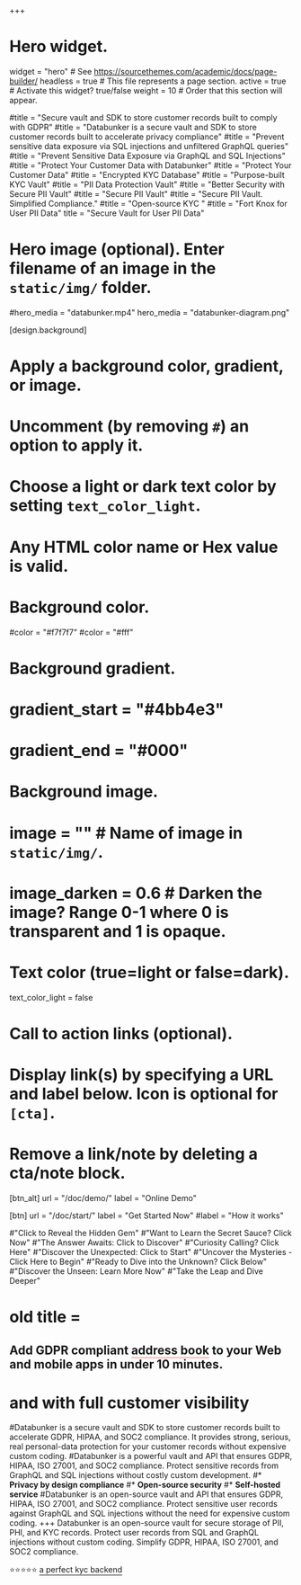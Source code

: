 +++
# Hero widget.
widget = "hero"  # See https://sourcethemes.com/academic/docs/page-builder/
headless = true  # This file represents a page section.
active = true  # Activate this widget? true/false
weight = 10  # Order that this section will appear.

#title = "Secure vault and SDK to store customer records built to comply with GDPR"
#title = "Databunker is a secure vault and SDK to store customer records built to accelerate privacy compliance"
#title = "Prevent sensitive data exposure via SQL injections and unfiltered GraphQL queries"
#title = "Prevent Sensitive Data Exposure via GraphQL and SQL Injections"
#title = "Protect Your Customer Data with Databunker"
#title = "Protect Your Customer Data"
#title = "Encrypted KYC Database"
#title = "Purpose-built KYC Vault"
#title = "PII Data Protection Vault"
#title = "Better Security with Secure PII Vault"
#title = "Secure PII Vault"
#title = "Secure PII Vault. Simplified Compliance."
#title = "Open-source KYC "
#title = "Fort Knox for User PII Data"
title = "Secure Vault for User PII Data"

# Hero image (optional). Enter filename of an image in the `static/img/` folder.
#hero_media = "databunker.mp4"
hero_media = "databunker-diagram.png"

[design.background]
  # Apply a background color, gradient, or image.
  #   Uncomment (by removing `#`) an option to apply it.
  #   Choose a light or dark text color by setting `text_color_light`.
  #   Any HTML color name or Hex value is valid.

  # Background color.
  #color = "#f7f7f7"
  #color = "#fff"
  
  # Background gradient.
  # gradient_start = "#4bb4e3"
  # gradient_end = "#000"
  
  # Background image.
  # image = ""  # Name of image in `static/img/`.
  # image_darken = 0.6  # Darken the image? Range 0-1 where 0 is transparent and 1 is opaque.

  # Text color (true=light or false=dark).
  text_color_light = false

# Call to action links (optional).
#   Display link(s) by specifying a URL and label below. Icon is optional for `[cta]`.
#   Remove a link/note by deleting a cta/note block.
[btn_alt]
  url = "/doc/demo/"
  label = "Online Demo"
  
[btn]
  url = "/doc/start/"
  label = "Get Started Now"
  #label = "How it works"

#"Click to Reveal the Hidden Gem"
#"Want to Learn the Secret Sauce? Click Now"
#"The Answer Awaits: Click to Discover"
#"Curiosity Calling? Click Here"
#"Discover the Unexpected: Click to Start"
#"Uncover the Mysteries - Click Here to Begin"
#"Ready to Dive into the Unknown? Click Below"
#"Discover the Unseen: Learn More Now"
#"Take the Leap and Dive Deeper"

# old title = <h2>Add GDPR compliant <span style="border-bottom: 1px solid #fc6f5c;">address book</span> to your Web and mobile apps in under 10 minutes.</h2>
# and with full customer visibility
#Databunker is a secure vault and SDK to store customer records built to accelerate GDPR, HIPAA, and SOC2 compliance. It provides strong, serious, real personal-data protection for your customer records without expensive custom coding.
#Databunker is a powerful vault and API that ensures GDPR, HIPAA, ISO 27001, and SOC2 compliance. Protect sensitive records from GraphQL and SQL injections without costly custom development.
#* **Privacy by design compliance**
#* **Open-source security**
#* **Self-hosted service**
#Databunker is an open-source vault and API that ensures GDPR, HIPAA, ISO 27001, and SOC2 compliance. Protect sensitive user records against GraphQL and SQL injections without the need for expensive custom coding.
+++
Databunker is an open-source vault for secure storage of PII, PHI, and KYC records. Protect user records from SQL and GraphQL injections without custom coding. Simplify GDPR, HIPAA, ISO 27001, and SOC2 compliance.

⭐⭐⭐⭐⭐ <a href="https://databunker.org/success-story/kyc-backend-for-crypto-startup/" style="text-decoration:underline;text-underline-offset:4px;">a perfect kyc backend</a>

